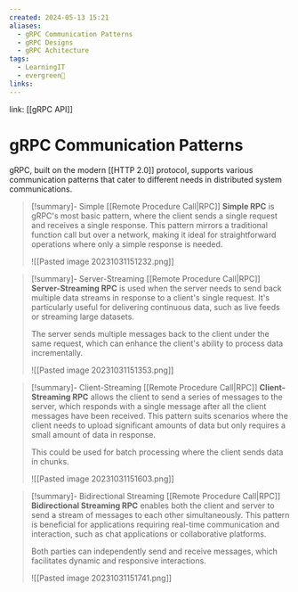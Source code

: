 ```yaml
---
created: 2024-05-13 15:21
aliases:
  - gRPC Communication Patterns
  - gRPC Designs
  - gRPC Achitecture
tags:
  - LearningIT
  - evergreen🌳
links:
---
```


link: [[gRPC API]]

# gRPC Communication Patterns

gRPC, built on the modern [[HTTP 2.0]] protocol, supports various communication patterns that cater to different needs in distributed system communications.


> [!summary]- Simple [[Remote Procedure Call|RPC]]
> **Simple RPC** is gRPC's most basic pattern, where the client sends a single request and receives a single response. This pattern mirrors a traditional function call but over a network, making it ideal for straightforward operations where only a simple response is needed.
> 
> ![[Pasted image 20231031151232.png]]


> [!summary]- Server-Streaming [[Remote Procedure Call|RPC]]
> **Server-Streaming RPC** is used when the server needs to send back multiple data streams in response to a client's single request. It's particularly useful for delivering continuous data, such as live feeds or streaming large datasets.
>
> The server sends multiple messages back to the client under the same request, which can enhance the client's ability to process data incrementally.
>
> ![[Pasted image 20231031151353.png]]


> [!summary]- Client-Streaming [[Remote Procedure Call|RPC]]
> **Client-Streaming RPC** allows the client to send a series of messages to the server, which responds with a single message after all the client messages have been received. This pattern suits scenarios where the client needs to upload significant amounts of data but only requires a small amount of data in response.
>
> This could be used for batch processing where the client sends data in chunks.
>
> ![[Pasted image 20231031151603.png]]


> [!summary]- Bidirectional Streaming [[Remote Procedure Call|RPC]]
> **Bidirectional Streaming RPC** enables both the client and server to send a stream of messages to each other simultaneously. This pattern is beneficial for applications requiring real-time communication and interaction, such as chat applications or collaborative platforms.
>
> Both parties can independently send and receive messages, which facilitates dynamic and responsive interactions.
>
> ![[Pasted image 20231031151741.png]]


